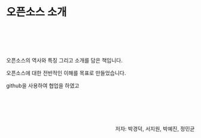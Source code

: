 # 오픈소스 소개

<br> <br><br><br>


오픈소스의 역사와 특징 그리고 소개를 담은 책입니다.

오픈소스에 대한 전반적인 이해를 목표로 만들었습니다.

github을 사용하여 협업을 하였고



<br><br><br><br>


<p align= "right">
저자: 박경덕, 서지원, 박예진, 정민균
</p>
